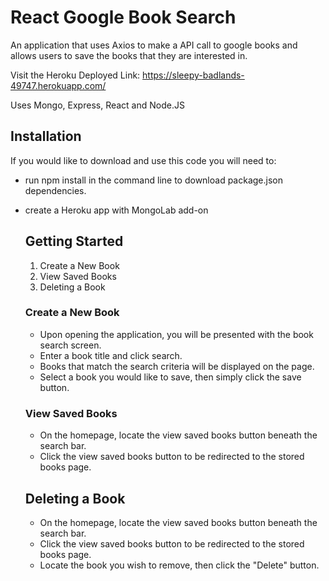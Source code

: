 
# React Google Book Search

An application that uses Axios to make a API call to google books and allows users to save the books that they are interested in.

Visit the Heroku Deployed Link: https://sleepy-badlands-49747.herokuapp.com/

Uses Mongo, Express, React and Node.JS

## Installation
If you would like to download and use this code you will need to:
* run npm install in the command line to download package.json dependencies.
* create a Heroku app with MongoLab add-on
  
  ## Getting Started
  1. Create a New Book
  2. View Saved Books
  3. Deleting a Book
  
  ### Create a New Book
  * Upon opening the application, you will be presented with the book search screen.
  * Enter a book title and click search.
  * Books that match the search criteria will be displayed on the page.
  * Select a book you would like to save, then simply click the save button.
  
  ### View Saved Books
  * On the homepage, locate the view saved books button beneath the search bar.
  * Click the view saved books button to be redirected to the stored books page.
  
      
  ## Deleting a Book
  * On the homepage, locate the view saved books button beneath the search bar.
  * Click the view saved books button to be redirected to the stored books page.
  * Locate the book you wish to remove, then click the "Delete" button.
  
 
